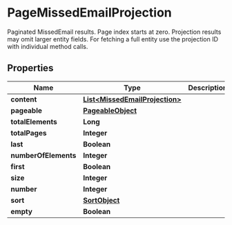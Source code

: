 

# PageMissedEmailProjection

Paginated MissedEmail results. Page index starts at zero. Projection results may omit larger entity fields. For fetching a full entity use the projection ID with individual method calls.

## Properties

| Name | Type | Description | Notes |
|------------ | ------------- | ------------- | -------------|
|**content** | [**List&lt;MissedEmailProjection&gt;**](MissedEmailProjection) |  |  [optional] |
|**pageable** | [**PageableObject**](PageableObject) |  |  [optional] |
|**totalElements** | **Long** |  |  |
|**totalPages** | **Integer** |  |  |
|**last** | **Boolean** |  |  [optional] |
|**numberOfElements** | **Integer** |  |  [optional] |
|**first** | **Boolean** |  |  [optional] |
|**size** | **Integer** |  |  [optional] |
|**number** | **Integer** |  |  [optional] |
|**sort** | [**SortObject**](SortObject) |  |  [optional] |
|**empty** | **Boolean** |  |  [optional] |



